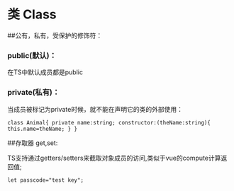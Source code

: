 # 类 Class

##公有，私有，受保护的修饰符：

### public(默认)：

在TS中默认成员都是public

### private(私有)：
当成员被标记为private时候，就不能在声明它的类的外部使用：

`class Animal{
    private name:string;
    constructor:(theName:string){
        this.name=theName;
    }
}`

##存取器 get,set:

TS支持通过getters/setters来截取对象成员的访问,类似于vue的compute计算返回值;

```let passcode="test key";```




